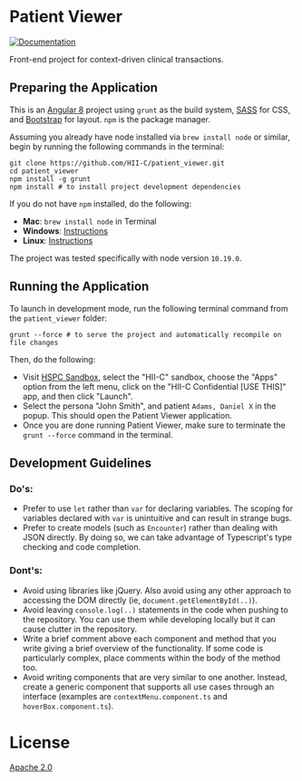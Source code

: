 # Patient Viewer

[![Documentation](https://i.imgur.com/49Z2ZHF.png)](https://hii-c.github.io/patient_viewer/)

Front-end project for context-driven clinical transactions.

## Preparing the Application

This is an [Angular 8](https://angular.io) project using `grunt` as the build system, [SASS](http://sass-lang.com) for CSS, and [Bootstrap](http://getbootstrap.com/) for layout. `npm` is the package manager. 

Assuming you already have node installed via `brew install node` or similar, begin by running the following commands in the terminal:
	
	git clone https://github.com/HII-C/patient_viewer.git
	cd patient_viewer
	npm install -g grunt
	npm install # to install project development dependencies

If you do not have `npm` installed, do the following:
- __Mac__: `brew install node` in Terminal
- __Windows__: [Instructions](https://www.guru99.com/download-install-node-js.html)
- __Linux__: [Instructions](https://linuxize.com/post/how-to-install-node-js-on-ubuntu-18.04/)

The project was tested specifically with node version `10.19.0`.

## Running the Application
To launch in development mode, run the following terminal command from the `patient_viewer` folder:

	grunt --force # to serve the project and automatically recompile on file changes

Then, do the following:
- Visit [HSPC Sandbox](https://sandbox.hspconsortium.org/), select the "HII-C" sandbox, choose the "Apps" option from the left menu, click on the "HII-C Confidential [USE THIS]" app, and then click "Launch". 
- Select the persona "John Smith", and patient `Adams, Daniel X` in the popup. This should open the Patient Viewer application.
- Once you are done running Patient Viewer, make sure to terminate the `grunt --force` command in the terminal.

## Development Guidelines
### Do's: 
- Prefer to use `let` rather than `var` for declaring variables. The scoping for variables declared with `var` is unintuitive and can result in strange bugs.
- Prefer to create models (such as `Encounter`) rather than dealing with JSON directly. By doing so, we can take advantage of Typescript's type checking and code completion.

### Dont's:
- Avoid using libraries like jQuery. Also avoid using any other approach to accessing the DOM directly (ie, `document.getElementById(..)`).
- Avoid leaving `console.log(..)` statements in the code when pushing to the repository. You can use them while developing locally but it can cause clutter in the repository.
- Write a brief comment above each component and method that you write giving a brief overview of the functionality. If some code is particularly complex, place comments within the body of the method too.
- Avoid writing components that are very similar to one another. Instead, create a generic component that supports all use cases through an interface (examples are `contextMenu.component.ts` and `hoverBox.component.ts`).

# License

[Apache 2.0](https://www.apache.org/licenses/LICENSE-2.0)
